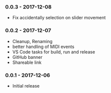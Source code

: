 ### 0.0.3 - 2017-12-08
* Fix accidentally selection on slider movement

### 0.0.2 - 2017-12-07
* Cleanup, Renaming
* better handling of MIDI events
* VS Code tasks for build, run and release
* GitHub banner
* Shareable link

### 0.0.1 - 2017-12-06
* Initial release
